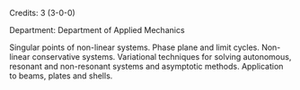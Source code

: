 Credits: 3 (3-0-0)

Department: Department of Applied Mechanics

Singular points of non-linear systems. Phase plane and limit cycles. Non-linear conservative systems. Variational techniques for solving autonomous, resonant and non-resonant systems and asymptotic methods. Application to beams, plates and shells.